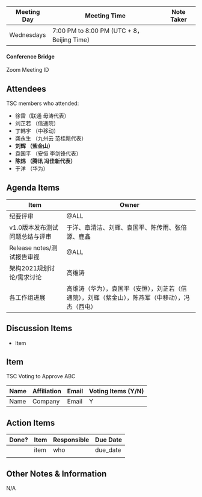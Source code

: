 | Meeting Day | Meeting Time                                | Note Taker |
| ----------- | ------------------------------------------- | ---------- |
| Wednesdays  | 7:00 PM to 8:00 PM (UTC + 8，Beijing Time） |            |

#### Conference Bridge

Zoom Meeting ID



## Attendees

TSC members who attended:

- 徐雷（联通 毋涛代表）
- 刘芷若       （信通院）     
-  丁韩宇         （中移动）    
-  龚永生        （九州云 范桂飓代表）      
-   **刘辉         （紫金山）**     
- 袁国平    （安恒 李剑锋代表） 
-  **陈炜     （腾讯 冯佳新代表）**    
-  于洋          （华为）    

## Agenda Items

| Item                           | Owner                                                        |
| ------------------------------ | ------------------------------------------------------------ |
| 纪要评审                       | @ALL                                                         |
| v1.0版本发布测试问题总结与评审 | 于洋、章清洁、刘辉、袁国平、陈传雨、张倍源、鹿鑫             |
| Release notes/测试报告审视     | @ALL                                                         |
| 架构2021规划讨论/需求讨论      | 高维涛                                                         |
| 各工作组进展                   | 高维涛（华为），袁国平（安恒），刘芷若（信通院），刘辉（紫金山），陈燕军（中移动），冯杰（西电） |


## Discussion Items

- Item

## Item

TSC Voting to Approve ABC

| **Name** | **Affiliation** | **Email** | **Voting Items (Y/N)** |
| -------- | --------------- | --------- | ---------------------- |
| Name     | Company         | Email     | Y                      |


## Action Items

| Done? | Item | Responsible | Due Date |
| ----- | ---- | ----------- | -------- |
|       | item | who         | due_date |
|       |      |             |          |

## Other Notes & Information

N/A